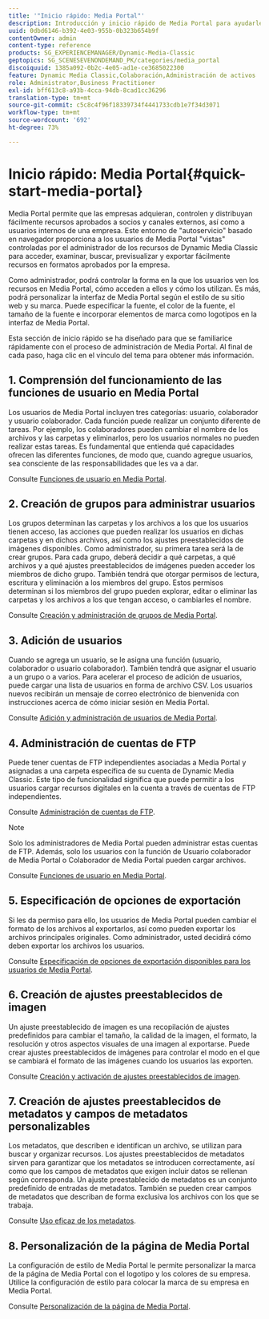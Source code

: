 ```yaml
---
title: '"Inicio rápido: Media Portal"'
description: Introducción y inicio rápido de Media Portal para ayudarle a poner en marcha rápidamente las técnicas y la administración de Media Portal.
uuid: 0dbd6146-b392-4e03-955b-0b323b654b9f
contentOwner: admin
content-type: reference
products: SG_EXPERIENCEMANAGER/Dynamic-Media-Classic
geptopics: SG_SCENESEVENONDEMAND_PK/categories/media_portal
discoiquuid: 1385a092-0b2c-4e05-ad1e-ce3685022300
feature: Dynamic Media Classic,Colaboración,Administración de activos
role: Administrator,Business Practitioner
exl-id: bff613c8-a93b-4cca-94db-8cad1cc36296
translation-type: tm+mt
source-git-commit: c5c8c4f96f18339734f4441733cdb1e7f34d3071
workflow-type: tm+mt
source-wordcount: '692'
ht-degree: 73%

---
```


# Inicio rápido: Media Portal{#quick-start-media-portal}

Media Portal permite que las empresas adquieran, controlen y distribuyan fácilmente recursos aprobados a socios y canales externos, así como a usuarios internos de una empresa. Este entorno de &quot;autoservicio&quot; basado en navegador proporciona a los usuarios de Media Portal &quot;vistas&quot; controladas por el administrador de los recursos de Dynamic Media Classic para acceder, examinar, buscar, previsualizar y exportar fácilmente recursos en formatos aprobados por la empresa.

Como administrador, podrá controlar la forma en la que los usuarios ven los recursos en Media Portal, cómo acceden a ellos y cómo los utilizan. Es más, podrá personalizar la interfaz de Media Portal según el estilo de su sitio web y su marca. Puede especificar la fuente, el color de la fuente, el tamaño de la fuente e incorporar elementos de marca como logotipos en la interfaz de Media Portal.

Esta sección de inicio rápido se ha diseñado para que se familiarice rápidamente con el proceso de administración de Media Portal. Al final de cada paso, haga clic en el vínculo del tema para obtener más información.

## 1. Comprensión del funcionamiento de las funciones de usuario en Media Portal

Los usuarios de Media Portal incluyen tres categorías: usuario, colaborador y usuario colaborador. Cada función puede realizar un conjunto diferente de tareas. Por ejemplo, los colaboradores pueden cambiar el nombre de los archivos y las carpetas y eliminarlos, pero los usuarios normales no pueden realizar estas tareas. Es fundamental que entienda qué capacidades ofrecen las diferentes funciones, de modo que, cuando agregue usuarios, sea consciente de las responsabilidades que les va a dar.

Consulte [Funciones de usuario en Media Portal](media-portal-user-roles.md#media_portal_user_roles).

## 2. Creación de grupos para administrar usuarios

Los grupos determinan las carpetas y los archivos a los que los usuarios tienen acceso, las acciones que pueden realizar los usuarios en dichas carpetas y en dichos archivos, así como los ajustes preestablecidos de imágenes disponibles. Como administrador, su primera tarea será la de crear grupos. Para cada grupo, deberá decidir a qué carpetas, a qué archivos y a qué ajustes preestablecidos de imágenes pueden acceder los miembros de dicho grupo. También tendrá que otorgar permisos de lectura, escritura y eliminación a los miembros del grupo. Estos permisos determinan si los miembros del grupo pueden explorar, editar o eliminar las carpetas y los archivos a los que tengan acceso, o cambiarles el nombre.

Consulte [Creación y administración de grupos de Media Portal](creating-media-portal-groups.md#creating_and_managing_media_portal_groups).

## 3. Adición de usuarios

Cuando se agrega un usuario, se le asigna una función (usuario, colaborador o usuario colaborador). También tendrá que asignar el usuario a un grupo o a varios. Para acelerar el proceso de adición de usuarios, puede cargar una lista de usuarios en forma de archivo CSV. Los usuarios nuevos recibirán un mensaje de correo electrónico de bienvenida con instrucciones acerca de cómo iniciar sesión en Media Portal.

Consulte [Adición y administración de usuarios de Media Portal](adding-media-portal-users.md#adding_and_managing_media_portal_users).

## 4. Administración de cuentas de FTP

Puede tener cuentas de FTP independientes asociadas a Media Portal y asignadas a una carpeta específica de su cuenta de Dynamic Media Classic. Este tipo de funcionalidad significa que puede permitir a los usuarios cargar recursos digitales en la cuenta a través de cuentas de FTP independientes.

Consulte [Administración de cuentas de FTP](ftp-accounts.md#managing_ftp_accounts).

>[!NOTE]
>
>Solo los administradores de Media Portal pueden administrar estas cuentas de FTP. Además, solo los usuarios con la función de Usuario colaborador de Media Portal o Colaborador de Media Portal pueden cargar archivos.

Consulte [Funciones de usuario en Media Portal](media-portal-user-roles.md#media_portal_user_roles).

## 5. Especificación de opciones de exportación

Si les da permiso para ello, los usuarios de Media Portal pueden cambiar el formato de los archivos al exportarlos, así como pueden exportar los archivos principales originales. Como administrador, usted decidirá cómo deben exportar los archivos los usuarios. 

Consulte [Especificación de opciones de exportación disponibles para los usuarios de Media Portal](specifying-export-options-available-media.md#specifying_export_options_available_to_media_portal_users).

## 6. Creación de ajustes preestablecidos de imagen

Un ajuste preestablecido de imagen es una recopilación de ajustes predefinidos para cambiar el tamaño, la calidad de la imagen, el formato, la resolución y otros aspectos visuales de una imagen al exportarse. Puede crear ajustes preestablecidos de imágenes para controlar el modo en el que se cambiará el formato de las imágenes cuando los usuarios las exporten. 

Consulte [Creación y activación de ajustes preestablecidos de imagen](creating-enabling-image-presets.md#creating_and_enabling_image_presets).

## 7. Creación de ajustes preestablecidos de metadatos y campos de metadatos personalizables

Los metadatos, que describen e identifican un archivo, se utilizan para buscar y organizar recursos. Los ajustes preestablecidos de metadatos sirven para garantizar que los metadatos se introducen correctamente, así como que los campos de metadatos que exigen incluir datos se rellenan según corresponda. Un ajuste preestablecido de metadatos es un conjunto predefinido de entradas de metadatos. También se pueden crear campos de metadatos que describan de forma exclusiva los archivos con los que se trabaja. 

Consulte [Uso eficaz de los metadatos](making-efficient-metadata.md#making_more_efficient_use_of_metadata).

## 8. Personalización de la página de Media Portal

La configuración de estilo de Media Portal le permite personalizar la marca de la página de Media Portal con el logotipo y los colores de su empresa. Utilice la configuración de estilo para colocar la marca de su empresa en Media Portal.

Consulte [Personalización de la página de Media Portal](customizing-media-portal-screen.md#customizing_the_media_portal_screen).
